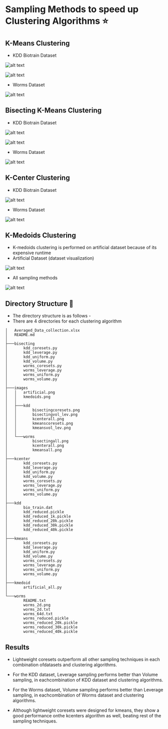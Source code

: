 # Sampling Methods to speed up Clustering Algorithms ⭐

## K-Means Clustering

- KDD Biotrain Dataset

![alt text](images/kdd/kmeanscoresets.png?raw=true)

![alt text](images/kdd/kmeansvol_lev.png?raw=true)

- Worms Dataset

![alt text](images/worms/kmeansall.png?raw=true)

## Bisecting K-Means Clustering

- KDD Biotrain Dataset

![alt text](images/kdd/bisectingcoresets.png?raw=true)

![alt text](images/kdd/bisectingvol_lev.png?raw=true)

- Worms Dataset

![alt text](images/worms/bisectingall.png?raw=true)

## K-Center Clustering

- KDD Biotrain Dataset

![alt text](images/kdd/kcenterall.png?raw=true)

- Worms Dataset

![alt text](images/worms/kcenterall.png?raw=true)

## K-Medoids Clustering

- K-medoids clustering is performed on artificial dataset because of its expensive runtime
- Artificial Dataset (dataset visualization)

![alt text](images/artificial.png?raw=true)

- All sampling methods 

![alt text](images/kmedoids.png?raw=true)


## Directory Structure 📁

- The directory structure is as follows -
- There are 4 directories for each clustering algorithm

```
│   Averaged_Data_collection.xlsx
│   README.md
│
├───bisecting
│       kdd_coresets.py
│       kdd_leverage.py
│       kdd_uniform.py
│       kdd_volume.py
│       worms_coresets.py
│       worms_leverage.py
│       worms_uniform.py
│       worms_volume.py
│
├───images
│   │   artificial.png
│   │   kmedoids.png
│   │
│   ├───kdd
│   │       bisectingcoresets.png
│   │       bisectingvol_lev.png
│   │       kcenterall.png
│   │       kmeanscoresets.png
│   │       kmeansvol_lev.png
│   │
│   └───worms
│           bisectingall.png
│           kcenterall.png
│           kmeansall.png
│
├───kcenter
│       kdd_coresets.py
│       kdd_leverage.py
│       kdd_uniform.py
│       kdd_volume.py
│       worms_coresets.py
│       worms_leverage.py
│       worms_uniform.py
│       worms_volume.py
│
├───kdd
│       bio_train.dat
│       kdd_reduced.pickle
│       kdd_reduced_1k.pickle
│       kdd_reduced_20k.pickle
│       kdd_reduced_30k.pickle
│       kdd_reduced_40k.pickle
│
├───kmeans
│       kdd_coresets.py
│       kdd_leverage.py
│       kdd_uniform.py
│       kdd_volume.py
│       worms_coresets.py
│       worms_leverage.py
│       worms_uniform.py
│       worms_volume.py
│
├───kmedoid
│       artificial_all.py
│
└───worms
        README.txt
        worms_2d.png
        worms_2d.txt
        worms_64d.txt
        worms_reduced.pickle
        worms_reduced_20k.pickle
        worms_reduced_30k.pickle
        worms_reduced_40k.pickle
```

## Results

- Lightweight coresets outperform all other sampling techniques in each combination ofdatasets and clustering algorithms.

- For the KDD dataset, Leverage sampling performs better than Volume sampling, in eachcombination of KDD dataset and clustering algorithms.

- For the Worms dataset, Volume sampling performs better than Leverage sampling, in eachcombination of Worms dataset and clustering algorithms.

- Although lightweight coresets were designed for kmeans, they show a good performance onthe kcenters algorithm as well, beating rest of the sampling techniques.

